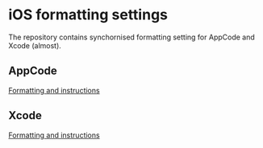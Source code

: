 iOS formatting settings
=======================

The repository contains synchornised formatting setting for AppCode and Xcode (almost).

## AppCode

[Formatting and instructions](AppCode/README.md)

## Xcode

[Formatting and instructions](Xcode/README.md)
